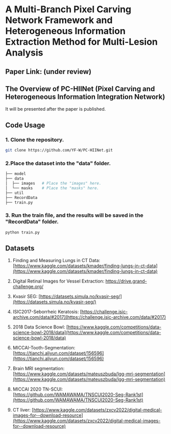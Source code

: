 # A Multi-Branch Pixel Carving Network Framework and Heterogeneous Information Extraction Method for Multi-Lesion Analysis

## Paper Link: (under review)

## The Overview of PC-HIINet (Pixel Carving and Heterogeneous Information Integration Network)

It will be presented after the paper is published.

## Code Usage
### 1. Clone the repository.
```bash
git clone https://github.com/YF-W/PC-HIINet.git
```
### 2.Place the dataset into the "data" folder.

```bash
├── model
├── data
│  ├── images   # Place the "images" here.
│  └── masks    # Place the "masks" here.
├── util
├── RecordData
├── train.py

```
### 3. Run the train file, and the results will be saved in the "RecordData" folder.
```Python
python train.py
```

## Datasets

1. Finding and Measuring Lungs in CT Data: [https://www.kaggle.com/datasets/kmader/finding-lungs-in-ct-data](https://www.kaggle.com/datasets/kmader/finding-lungs-in-ct-data)

2. Digital Retinal Images for Vessel Extraction: [https://drive.grand-challenge.org/ ](https://drive.grand-challenge.org/ )

3. Kvasir SEG: [https://datasets.simula.no/kvasir-seg/](https://datasets.simula.no/kvasir-seg/)

4. ISIC2017-Seborrheic Keratosis: [https://challenge.isic-archive.com/data/#2017](https://challenge.isic-archive.com/data/#2017)

5. 2018 Data Science Bowl: [https://www.kaggle.com/competitions/data-science-bowl-2018/data](https://www.kaggle.com/competitions/data-science-bowl-2018/data)

6. MICCAI-Tooth-Segmentation: [https://tianchi.aliyun.com/dataset/156596](https://tianchi.aliyun.com/dataset/156596)

7. Brain MRI segmentation: [https://www.kaggle.com/datasets/mateuszbuda/lgg-mri-segmentation](https://www.kaggle.com/datasets/mateuszbuda/lgg-mri-segmentation)

8. MICCAI 2020 TN-SCUI: [https://github.com/WAMAWAMA/TNSCUI2020-Seg-Rank1st](https://github.com/WAMAWAMA/TNSCUI2020-Seg-Rank1st)

9. CT liver: [https://www.kaggle.com/datasets/zxcv2022/digital-medical-images-for--download-resource](https://www.kaggle.com/datasets/zxcv2022/digital-medical-images-for--download-resource)
